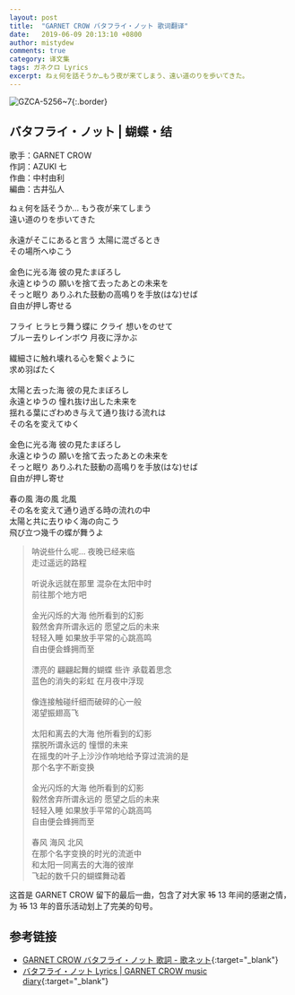 ```yaml
---
layout: post
title:  "GARNET CROW バタフライ・ノット 歌词翻译"
date:   2019-06-09 20:13:10 +0800
author: mistydew
comments: true
category: 译文集
tags: ガネクロ Lyrics
excerpt: ねぇ何を話そうか…もう夜が来てしまう、遠い道のりを歩いてきた。
---
```

![GZCA-5256~7](https://crowsub.github.io/assets/images/discography/album/GZCA-5256~7.jpg){:.border}

## バタフライ・ノット | 蝴蝶・结

歌手：GARNET CROW<br>
作詞：AZUKI 七<br>
作曲：中村由利<br>
編曲：古井弘人

<div class="lyric-original">
<p>
ねぇ何を話そうか… もう夜が来てしまう<br>
遠い道のりを歩いてきた<br>
<br>
永遠がそこにあると言う 太陽に混ざるとき<br>
その場所へゆこう<br>
<br>
金色に光る海 彼の見たまぼろし<br>
永遠とゆうの 願いを捨て去ったあとの未来を<br>
そっと眠り ありふれた鼓動の高鳴りを手放(はな)せば<br>
自由が押し寄せる<br>
<br>
フライ ヒラヒラ舞う蝶に クライ 想いをのせて<br>
ブルー去りレインボウ 月夜に浮かぶ<br>
<br>
繊細さに触れ壊れる心を繋ぐように<br>
求め羽ばたく<br>
<br>
太陽と去った海 彼の見たまぼろし<br>
永遠とゆうの 憧れ抜け出した未来を<br>
揺れる葉にざわめき与えて通り抜ける流れは<br>
その名を変えてゆく<br>
<br>
金色に光る海 彼の見たまぼろし<br>
永遠とゆうの 願いを捨て去ったあとの未来を<br>
そっと眠り ありふれた鼓動の高鳴りを手放(はな)せば<br>
自由が押し寄せ<br>
<br>
春の風 海の風 北風<br>
その名を変えて通り過ぎる時の流れの中<br>
太陽と共に去りゆく海の向こう<br>
飛び立つ幾千の蝶が舞うよ
</p>
</div>

<div class="lyric-translation">
<blockquote>
呐说些什么呢… 夜晚已经来临<br>
走过遥远的路程<br>
<br>
听说永远就在那里 混杂在太阳中时<br>
前往那个地方吧<br>
<br>
金光闪烁的大海 他所看到的幻影<br>
毅然舍弃所谓永远的 愿望之后的未来<br>
轻轻入睡 如果放手平常的心跳高鸣<br>
自由便会蜂拥而至<br>
<br>
漂亮的 翩翩起舞的蝴蝶 些许 承载着思念<br>
蓝色的消失的彩虹 在月夜中浮现<br>
<br>
像连接触碰纤细而破碎的心一般<br>
渴望振翅高飞<br>
<br>
太阳和离去的大海 他所看到的幻影<br>
摆脱所谓永远的 憧憬的未来<br>
在摇曳的叶子上沙沙作响地给予穿过流淌的是<br>
那个名字不断变换<br>
<br>
金光闪烁的大海 他所看到的幻影<br>
毅然舍弃所谓永远的 愿望之后的未来<br>
轻轻入睡 如果放手平常的心跳高鸣<br>
自由便会蜂拥而至<br>
<br>
春风 海风 北风<br>
在那个名字变换的时光的流逝中<br>
和太阳一同离去的大海的彼岸<br>
飞起的数千只的蝴蝶舞动着
</blockquote>
</div>

这首是 GARNET CROW 留下的最后一曲，包含了对大家 ~~15~~ 13 年间的感谢之情，为 ~~15~~ 13 年的音乐活动划上了完美的句号。

## 参考链接

* [GARNET CROW バタフライ・ノット 歌詞 - 歌ネット](https://www.uta-net.com/song/153420){:target="_blank"}
* [バタフライ・ノット Lyrics \| GARNET CROW music diary](https://crowsub.github.io/lyrics/original/バタフライ・ノット.html){:target="_blank"}
